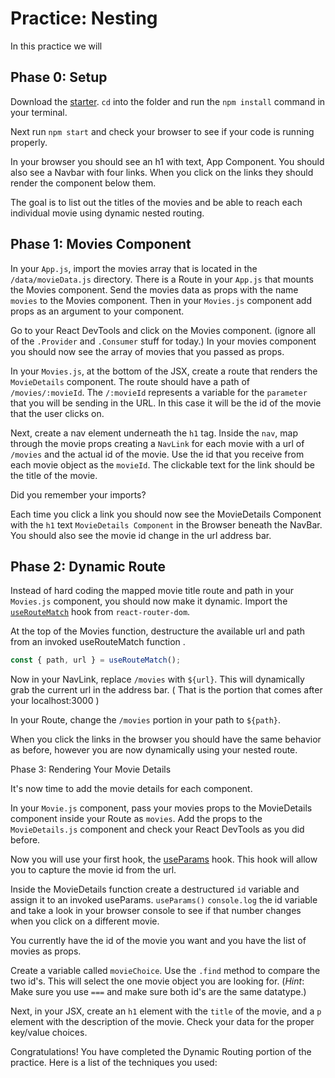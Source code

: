 # Practice: Nesting

In this practice we will

## Phase 0: Setup

Download the [starter][starter]. `cd` into the folder and run the `npm install`
command in your terminal.

Next run `npm start` and check your browser to see if your code is running
properly.

In your browser you should see an h1 with text, App Component. You should also
see a Navbar with four links. When you click on the links they should render the
component below them.

The goal is to list out the titles of the movies and
be able to reach each individual movie using dynamic nested routing.

## Phase 1: Movies Component

In your `App.js`, import the movies array that is located in the
`/data/movieData.js` directory. There is a Route in your `App.js` that mounts
the Movies component. Send the movies data as props with the name `movies` to
the Movies component. Then in your `Movies.js` component add props as
an argument to your component.

Go to your React DevTools and click on the Movies component. (ignore all of the
`.Provider` and `.Consumer` stuff for today.) In your movies component you
should now see the array of movies that you passed as props.

In your `Movies.js`, at the bottom of the JSX, create a route that renders the
`MovieDetails` component. The route should have a path of `/movies/:movieId`.
The `/:movieId` represents a variable for the `parameter` that you will be
sending in the URL. In this case it will be the id of the movie that the user
clicks on.

Next, create a nav element underneath the `h1` tag. Inside the `nav`, map
through the movie props creating a `NavLink` for each movie with a url of
`/movies` and the actual id of the movie. Use the id that you receive from each
movie object as the `movieId`. The clickable text for the link should be the
title of the movie.

Did you remember your imports?

Each time you click a link you should now see the MovieDetails Component with
the `h1` text `MovieDetails Component` in the Browser beneath the NavBar. You
should also see the movie id change in the url address bar.

## Phase 2: Dynamic Route

Instead of hard coding the mapped movie title route and path in your `Movies.js`
component, you should now make it dynamic. Import the
[`useRouteMatch`][use-route-match] hook from `react-router-dom`.

At the top of the Movies function, destructure the available url and path from
an invoked useRouteMatch function .

```js
const { path, url } = useRouteMatch();
```

Now in your NavLink, replace `/movies` with `${url}`. This will dynamically grab
the current url in the address bar. ( That is the portion that comes after your
localhost:3000 )

In your Route, change the `/movies` portion in your path to `${path}`.

When you click the links in the browser you should have the same behavior as
before, however you are now dynamically using your nested route.

Phase 3: Rendering Your Movie Details

It's now time to add the movie details for each component.

In your `Movie.js` component, pass your movies props to the MovieDetails
component inside your Route as `movies`. Add the props to the `MovieDetails.js`
component and check your React DevTools as you did before.

Now you will use your first hook, the [useParams][use-params] hook. This hook
will allow you to capture the movie id from the url.

Inside the MovieDetails function create a destructured `id` variable and assign
it to an invoked useParams. `useParams()` `console.log` the id variable and take
a look in your browser console to see if that number changes when you click on a
different movie.

You currently have the id of the movie you want and you have the list of movies
as props.

Create a variable called `movieChoice`. Use the `.find` method to compare the
two id's. This will select the one movie object you are looking for. (_Hint_:
Make sure you use `===` and make sure both id's are the same datatype.)

Next, in your JSX, create an `h1` element with the `title` of the movie, and a
`p` element with the description of the movie. Check your data for the proper
key/value choices.

Congratulations! You have completed the Dynamic Routing portion of the practice.
Here is a list of the techniques you used:

[starter]: ./starter
[use-params]: https://reactrouter.com/web/api/Hooks/useparams
[use-route-match]: https://reactrouter.com/web/api/Hooks/useroutematch
